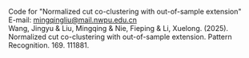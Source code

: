 Code for "Normalized cut co-clustering with out-of-sample extension" \
E-mail: mingqingliu@mail.nwpu.edu.cn \
Wang, Jingyu & Liu, Mingqing & Nie, Fieping & Li, Xuelong. (2025). Normalized cut co-clustering with out-of-sample extension. Pattern Recognition. 169. 111881.
